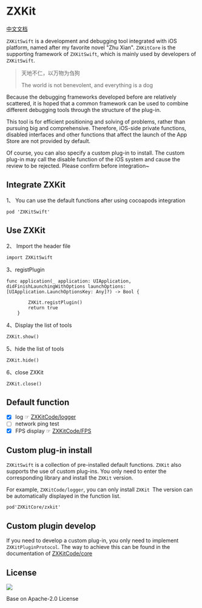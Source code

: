 # ZXKit

[中文文档](./README_zh.md)

`ZXKitSwift` is a development and debugging tool integrated with iOS platform, named after my favorite novel "Zhu Xian". `ZXKitCore` is the supporting framework of `ZXKitSwift`, which is mainly used by developers of `ZXKitSwift`.

> 天地不仁，以万物为刍狗
> 
> The world is not benevolent, and everything is a dog

Because the debugging frameworks developed before are relatively scattered, it is hoped that a common framework can be used to combine different debugging tools through the structure of the plug-in.

This tool is for efficient positioning and solving of problems, rather than pursuing big and comprehensive. Therefore, iOS-side private functions, disabled interfaces and other functions that affect the launch of the App Store are not provided by default.

Of course, you can also specify a custom plug-in to install. The custom plug-in may call the disable function of the iOS system and cause the review to be rejected. Please confirm before integration~

## Integrate ZXKit

1、 You can use the default functions after using cocoapods integration

```
pod 'ZXKitSwift'
```

## Use ZXKit

2、 Import the header file

```
import ZXKitSwift
```

3、registPlugin

```
func application(_ application: UIApplication, didFinishLaunchingWithOptions launchOptions: [UIApplication.LaunchOptionsKey: Any]?) -> Bool {

        ZXKit.registPlugin()
        return true
    }
```

4、Display the list of tools

```
ZXKit.show()
```

5、hide the list of tools

```
ZXKit.hide()
```

6、close ZXKit

```
ZXKit.close()
```

## Default function

- [x] log ☞ [ZXKitCode/logger](https://github.com/ZXKitCode/logger)
- [ ] network ping test
- [x] FPS display ☞ [ZXKitCode/FPS](https://github.com/ZXKitCode/FPS)

## Custom plug-in install

`ZXKitSwift` is a collection of pre-installed default functions. `ZXKit` also supports the use of custom plug-ins. You only need to enter the corresponding library and install the `ZXKit` version.

For example, `ZXKitCode/logger`, you can only install `ZXKit `The version can be automatically displayed in the function list.

```
pod'ZXKitCore/zxkit'
```

## Custom plugin develop

If you need to develop a custom plug-in, you only need to implement `ZXKitPluginProtocol`. The way to achieve this can be found in the documentation of [ZXKitCode/core](https://github.com/ZXKitCode/core)

## License

![](https://camo.githubusercontent.com/eb9066a6d8e0950066f3757c420e3a607c0929583b48ebda6fd9a6f50ccfc8f1/68747470733a2f2f7777772e6170616368652e6f72672f696d672f41534632307468416e6e69766572736172792e6a7067)

Base on Apache-2.0 License
